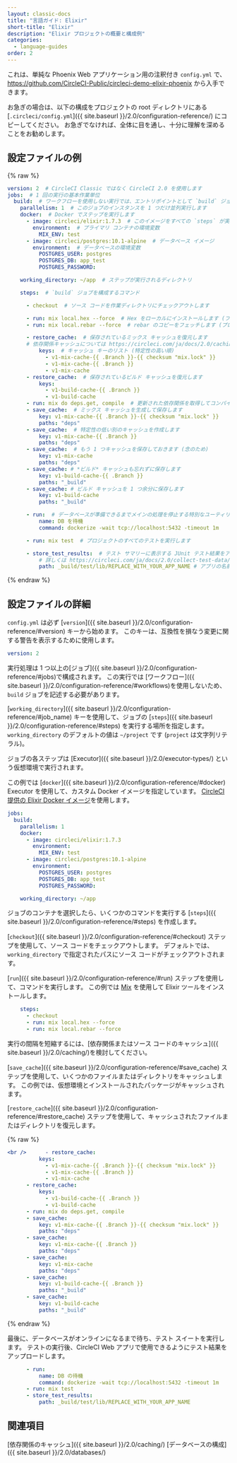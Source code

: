 ```yaml
---
layout: classic-docs
title: "言語ガイド: Elixir"
short-title: "Elixir"
description: "Elixir プロジェクトの概要と構成例"
categories:
  - language-guides
order: 2
---
```


これは、単純な Phoenix Web アプリケーション用の注釈付き `config.yml` で、<https://github.com/CircleCI-Public/circleci-demo-elixir-phoenix> から入手できます。

お急ぎの場合は、以下の構成をプロジェクトの root ディレクトリにある [`.circleci/config.yml`]({{ site.baseurl }}/2.0/configuration-reference/) にコピーしてください。 お急ぎでなければ、全体に目を通し、十分に理解を深めることをお勧めします。

## 設定ファイルの例

{% raw %}

```yaml
version: 2  # CircleCI Classic ではなく CircleCI 2.0 を使用します
jobs:  # 1 回の実行の基本作業単位
  build:  # ワークフローを使用しない実行では、エントリポイントとして `build` ジョブが必要です
    parallelism: 1  # このジョブのインスタンスを 1 つだけ並列実行します
    docker:  # Docker でステップを実行します
      - image: circleci/elixir:1.7.3  # このイメージをすべての `steps` が実行されるプライマリ コンテナとして使用します
        environment:  # プライマリ コンテナの環境変数
          MIX_ENV: test
      - image: circleci/postgres:10.1-alpine  # データベース イメージ
        environment:  # データベースの環境変数
          POSTGRES_USER: postgres
          POSTGRES_DB: app_test
          POSTGRES_PASSWORD:

    working_directory: ~/app  # ステップが実行されるディレクトリ

    steps:  # `build` ジョブを構成するコマンド

      - checkout  # ソース コードを作業ディレクトリにチェックアウトします

      - run: mix local.hex --force  # Hex をローカルにインストールします (プロンプトなし)
      - run: mix local.rebar --force  # rebar のコピーをフェッチします (プロンプトなし)

      - restore_cache:  # 保存されているミックス キャッシュを復元します
      # 依存関係キャッシュについては https://circleci.com/ja/docs/2.0/caching/ をお読みください
          keys:  # キャッシュ キーのリスト (特定性の高い順)
            - v1-mix-cache-{{ .Branch }}-{{ checksum "mix.lock" }}
            - v1-mix-cache-{{ .Branch }}
            - v1-mix-cache
      - restore_cache:  # 保存されているビルド キャッシュを復元します
          keys:
            - v1-build-cache-{{ .Branch }}
            - v1-build-cache
      - run: mix do deps.get, compile  # 更新された依存関係を取得してコンパイルします
      - save_cache:  # ミックス キャッシュを生成して保存します
          key: v1-mix-cache-{{ .Branch }}-{{ checksum "mix.lock" }}
          paths: "deps"
      - save_cache:  # 特定性の低い別のキャッシュを作成します
          key: v1-mix-cache-{{ .Branch }}
          paths: "deps"
      - save_cache:  # もう 1 つキャッシュを保存しておきます (念のため)
          key: v1-mix-cache
          paths: "deps"
      - save_cache: # *ビルド* キャッシュも忘れずに保存します
          key: v1-build-cache-{{ .Branch }}
          paths: "_build"
      - save_cache: # ビルド キャッシュを 1 つ余分に保存します
          key: v1-build-cache
          paths: "_build"

      - run:  # データベースが準備できるまでメインの処理を停止する特別なユーティリティ
          name: DB を待機
          command: dockerize -wait tcp://localhost:5432 -timeout 1m

      - run: mix test  # プロジェクトのすべてのテストを実行します

      - store_test_results:  # テスト サマリーに表示する JUnit テスト結果をアップロードします
          # 詳しくは https://circleci.com/ja/docs/2.0/collect-test-data/ を参照してください
          path: _build/test/lib/REPLACE_WITH_YOUR_APP_NAME # アプリの名前に置換します
```

{% endraw %}

## 設定ファイルの詳細

`config.yml` は必ず [`version`]({{ site.baseurl }}/2.0/configuration-reference/#version) キーから始めます。 このキーは、互換性を損なう変更に関する警告を表示するために使用します。

```yaml
version: 2
```

実行処理は 1 つ以上の[ジョブ]({{ site.baseurl }}/2.0/configuration-reference/#jobs)で構成されます。 この実行では [ワークフロー]({{ site.baseurl }}/2.0/configuration-reference/#workflows)を使用しないため、`build` ジョブを記述する必要があります。

[`working_directory`]({{ site.baseurl }}/2.0/configuration-reference/#job_name) キーを使用して、ジョブの [`steps`]({{ site.baseurl }}/2.0/configuration-reference/#steps) を実行する場所を指定します。 `working_directory` のデフォルトの値は `~/project` です (`project` は文字列リテラル)。

ジョブの各ステップは [Executor]({{ site.baseurl }}/2.0/executor-types/) という仮想環境で実行されます。

この例では [`docker`]({{ site.baseurl }}/2.0/configuration-reference/#docker) Executor を使用して、カスタム Docker イメージを指定しています。 [CircleCI 提供の Elixir Docker イメージ](https://circleci.com/ja/docs/2.0/circleci-images/#elixir)を使用します。

```yaml
jobs:
  build:
    parallelism: 1
    docker:
      - image: circleci/elixir:1.7.3
        environment:
          MIX_ENV: test
      - image: circleci/postgres:10.1-alpine
        environment:
          POSTGRES_USER: postgres
          POSTGRES_DB: app_test
          POSTGRES_PASSWORD:

    working_directory: ~/app 
```

ジョブのコンテナを選択したら、いくつかのコマンドを実行する [`steps`]({{ site.baseurl }}/2.0/configuration-reference/#steps) を作成します。

[`checkout`]({{ site.baseurl }}/2.0/configuration-reference/#checkout) ステップを使用して、ソース コードをチェックアウトします。 デフォルトでは、`working_directory` で指定されたパスにソース コードがチェックアウトされます。

[`run`]({{ site.baseurl }}/2.0/configuration-reference/#run) ステップを使用して、コマンドを実行します。 この例では [Mix](https://elixir-lang.org/getting-started/mix-otp/introduction-to-mix.html) を使用して Elixir ツールをインストールします。

```yaml
    steps:
      - checkout
      - run: mix local.hex --force
      - run: mix local.rebar --force
```

実行の間隔を短縮するには、[依存関係またはソース コードのキャッシュ]({{ site.baseurl }}/2.0/caching/)を検討してください。

[`save_cache`]({{ site.baseurl }}/2.0/configuration-reference/#save_cache) ステップを使用して、いくつかのファイルまたはディレクトリをキャッシュします。 この例では、仮想環境とインストールされたパッケージがキャッシュされます。

[`restore_cache`]({{ site.baseurl }}/2.0/configuration-reference/#restore_cache) ステップを使用して、キャッシュされたファイルまたはディレクトリを復元します。

{% raw %}

```yaml
<br />      - restore_cache:
          keys:
            - v1-mix-cache-{{ .Branch }}-{{ checksum "mix.lock" }}
            - v1-mix-cache-{{ .Branch }}
            - v1-mix-cache
      - restore_cache:
          keys:
            - v1-build-cache-{{ .Branch }}
            - v1-build-cache
      - run: mix do deps.get, compile
      - save_cache:
          key: v1-mix-cache-{{ .Branch }}-{{ checksum "mix.lock" }}
          paths: "deps"
      - save_cache:
          key: v1-mix-cache-{{ .Branch }}
          paths: "deps"
      - save_cache:
          key: v1-mix-cache
          paths: "deps"
      - save_cache:
          key: v1-build-cache-{{ .Branch }}
          paths: "_build"
      - save_cache:
          key: v1-build-cache
          paths: "_build"
```

{% endraw %}

最後に、データベースがオンラインになるまで待ち、テスト スイートを実行します。 テストの実行後、CircleCI Web アプリで使用できるようにテスト結果をアップロードします。

```yaml
      - run:
          name: DB の待機
          command: dockerize -wait tcp://localhost:5432 -timeout 1m
      - run: mix test
      - store_test_results:
          path: _build/test/lib/REPLACE_WITH_YOUR_APP_NAME
```

## 関連項目

[依存関係のキャッシュ]({{ site.baseurl }}/2.0/caching/) [データベースの構成]({{ site.baseurl }}/2.0/databases/)